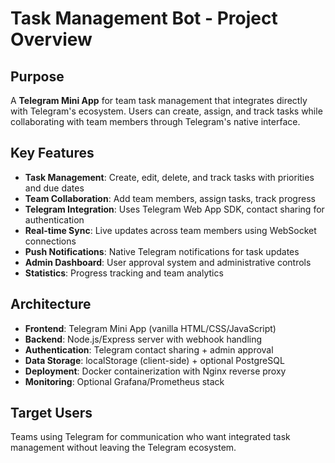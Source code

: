 # Task Management Bot - Project Overview

## Purpose
A **Telegram Mini App** for team task management that integrates directly with Telegram's ecosystem. Users can create, assign, and track tasks while collaborating with team members through Telegram's native interface.

## Key Features
- **Task Management**: Create, edit, delete, and track tasks with priorities and due dates
- **Team Collaboration**: Add team members, assign tasks, track progress
- **Telegram Integration**: Uses Telegram Web App SDK, contact sharing for authentication
- **Real-time Sync**: Live updates across team members using WebSocket connections
- **Push Notifications**: Native Telegram notifications for task updates
- **Admin Dashboard**: User approval system and administrative controls
- **Statistics**: Progress tracking and team analytics

## Architecture
- **Frontend**: Telegram Mini App (vanilla HTML/CSS/JavaScript)
- **Backend**: Node.js/Express server with webhook handling
- **Authentication**: Telegram contact sharing + admin approval
- **Data Storage**: localStorage (client-side) + optional PostgreSQL
- **Deployment**: Docker containerization with Nginx reverse proxy
- **Monitoring**: Optional Grafana/Prometheus stack

## Target Users
Teams using Telegram for communication who want integrated task management without leaving the Telegram ecosystem.